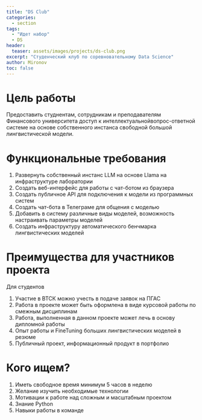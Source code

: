 ```yaml
---
title: "DS Club"
categories:
  - section
tags:
  - "Идет набор"
  - DS
header:
  teaser: assets/images/projects/ds-club.png
excerpt: "Студенческий клуб по соревновательному Data Science"
author: Mironov
toc: false
---
```


Цель работы
===

Предоставить студнентам, сотрудникам и преподавателям Финансового университета доступ к интеллектуальнойвопрос-ответной системе на основе собственного инстанса свободной большой лингвистической модели.

Функциональные требования
===

1. Развернуть собственный инстанс LLM на основе Llama на инфраструктуре лаборатории
1. Создать веб-интерфейс для работы с чат-ботом из браузера
1. Создать публичное API для подключения к модели из программных систем
1. Создать чат-бота в Телеграме для общения с моделью
1. Добавить в систему различные виды моделей, возможность настраивать параметры моделей
1. Создать инфраструктуру автоматического бенчмарка лингвистических моделей

Преимущества для участников проекта
===

Для студентов

1. Участие в ВТСК можно учесть в подаче заявок на ПГАС
1. Работа в проекте может быть оформлена в виде курсовой работы по смежным дисциплинам
1. Работа, выполненная в данном проекте может лечь в основу дипломной работы
1. Опыт работы и FineTuning больших лингвистических моделей в резюме
1. Публичный проект, информационный продукт в портфолио



Кого ищем?
===

1. Иметь свободное время минимум 5 часов в неделю
1. Желание изучить необходимые технологии
1. Мотивации к работе над сложным и масштабным проектом
1. Знание Python
1. Навыки работы в команде